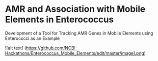 # AMR and Association with Mobile Elements in Enterococcus
Development of a Tool for Tracking AMR Genes in Mobile Elements using Enterococci as an Example  

![alt text] (https://github.com/NCBI-Hackathons/Enterococcus_Mobile_Elements/edit/master/image1.png)
